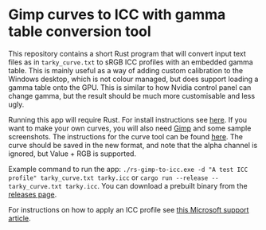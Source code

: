 # Gimp curves to ICC with gamma table conversion tool

This repository contains a short Rust program that will convert input text files as in `tarky_curve.txt` to sRGB ICC profiles with an embedded gamma table. This is mainly useful as a way of adding custom calibration to the Windows desktop, which is not colour managed, but does support loading a gamma table onto the GPU. This is similar to how Nvidia control panel can change gamma, but the result should be much more customisable and less ugly.

Running this app will require Rust. For install instructions see [here](https://www.rust-lang.org/tools/install). If you want to make your own curves, you will also need [Gimp](https://www.gimp.org/downloads/) and some sample screenshots. The instructions for the curve tool can be found [here](https://docs.gimp.org/en/gimp-tool-curves.html). The curve should be saved in the new format, and note that the alpha channel is ignored, but Value + RGB is supported.

Example command to run the app: `./rs-gimp-to-icc.exe -d "A test ICC profile" tarky_curve.txt tarky.icc` or `cargo run --release -- tarky_curve.txt tarky.icc`. You can download a prebuilt binary from the [releases page](https://github.com/vaisest/rs-gimp-curves-to-icc/releases).

For instructions on how to apply an ICC profile see [this Microsoft support article](https://support.microsoft.com/en-us/windows/about-color-management-2a2ed8fa-cf09-83c5-e55c-d1428519f616).

